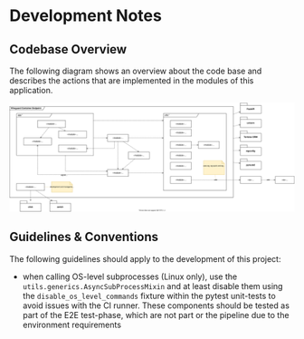 # Development Notes

## Codebase Overview

The following diagram shows an overview about the code base and describes the actions that are implemented in the modules of this application.

![](images/modules.drawio.svg)

## Guidelines & Conventions

The following guidelines should apply to the development of this project:

* when calling OS-level subprocesses (Linux only), use the `utils.generics.AsyncSubProcessMixin` and at least disable them using the `disable_os_level_commands` fixture within the pytest unit-tests to avoid issues with the CI runner. These components should be tested as part of the E2E test-phase, which are not part or the pipeline due to the environment requirements

